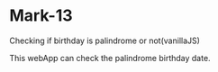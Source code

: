 # Mark-13
Checking if birthday is palindrome or not(vanillaJS)

This webApp can check the palindrome birthday date.
